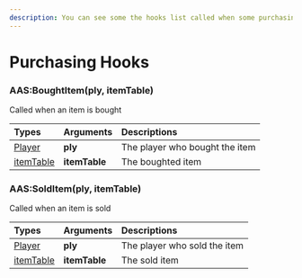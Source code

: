 ```yaml
---
description: You can see some the hooks list called when some purchasing actions is finished
---
```

# Purchasing Hooks

### AAS:BoughtItem(ply, itemTable)
Called when an item is bought

| Types | Arguments | Descriptions |
| :--- | :--- | :--- |
| [Player](https://wiki.facepunch.com/gmod/Player) | **ply** | The player who bought the item |
| [itemTable](../../data/itemTable.md) | **itemTable** | The boughted item |

### AAS:SoldItem(ply, itemTable)
Called when an item is sold

| Types | Arguments | Descriptions |
| :--- | :--- | :--- |
| [Player](https://wiki.facepunch.com/gmod/Player) | **ply** | The player who sold the item |
| [itemTable](../../data/itemTable.md) | **itemTable** | The sold item |